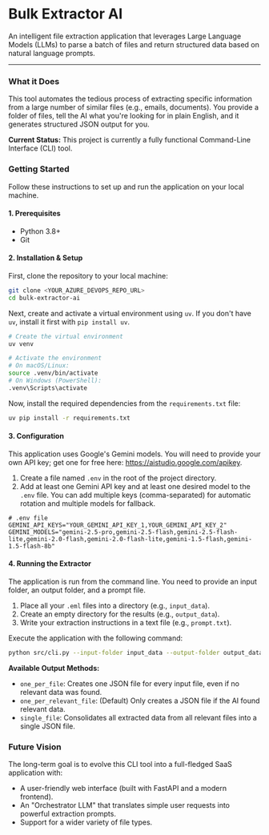 # Bulk Extractor AI

An intelligent file extraction application that leverages Large Language Models (LLMs) to parse a batch of files and return structured data based on natural language prompts.

---

### What it Does

This tool automates the tedious process of extracting specific information from a large number of similar files (e.g., emails, documents). You provide a folder of files, tell the AI what you're looking for in plain English, and it generates structured JSON output for you.

**Current Status:** This project is currently a fully functional Command-Line Interface (CLI) tool.

### Getting Started

Follow these instructions to set up and run the application on your local machine.

#### 1. Prerequisites

*   Python 3.8+
*   Git

#### 2. Installation & Setup

First, clone the repository to your local machine:
```bash
git clone <YOUR_AZURE_DEVOPS_REPO_URL>
cd bulk-extractor-ai
```

Next, create and activate a virtual environment using `uv`. If you don't have `uv`, install it first with `pip install uv`.
```bash
# Create the virtual environment
uv venv

# Activate the environment
# On macOS/Linux:
source .venv/bin/activate
# On Windows (PowerShell):
.venv\Scripts\activate
```

Now, install the required dependencies from the `requirements.txt` file:
```bash
uv pip install -r requirements.txt
```

#### 3. Configuration

This application uses Google's Gemini models. You will need to provide your own API key; get one for free here: https://aistudio.google.com/apikey.

1.  Create a file named `.env` in the root of the project directory.
2.  Add at least one Gemini API key and at least one desired model to the `.env` file. You can add multiple keys (comma-separated) for automatic rotation and multiple models for fallback.

```env
# .env file
GEMINI_API_KEYS="YOUR_GEMINI_API_KEY_1,YOUR_GEMINI_API_KEY_2"
GEMINI_MODELS="gemini-2.5-pro,gemini-2.5-flash,gemini-2.5-flash-lite,gemini-2.0-flash,gemini-2.0-flash-lite,gemini-1.5-flash,gemini-1.5-flash-8b"
```

#### 4. Running the Extractor

The application is run from the command line. You need to provide an input folder, an output folder, and a prompt file.

1.  Place all your `.eml` files into a directory (e.g., `input_data`).
2.  Create an empty directory for the results (e.g., `output_data`).
3.  Write your extraction instructions in a text file (e.g., `prompt.txt`).

Execute the application with the following command:
```bash
python src/cli.py --input-folder input_data --output-folder output_data --prompt-file prompt.txt --output-method one_per_relevant_file
```

**Available Output Methods:**
*   `one_per_file`: Creates one JSON file for every input file, even if no relevant data was found.
*   `one_per_relevant_file`: (Default) Only creates a JSON file if the AI found relevant data.
*   `single_file`: Consolidates all extracted data from all relevant files into a single JSON file.

### Future Vision

The long-term goal is to evolve this CLI tool into a full-fledged SaaS application with:
*   A user-friendly web interface (built with FastAPI and a modern frontend).
*   An "Orchestrator LLM" that translates simple user requests into powerful extraction prompts.
*   Support for a wider variety of file types.